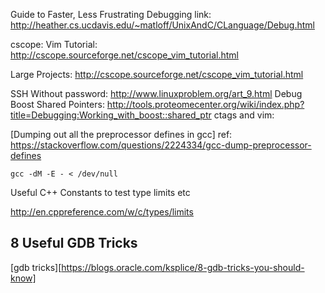 Guide to Faster, Less Frustrating Debugging
link: http://heather.cs.ucdavis.edu/~matloff/UnixAndC/CLanguage/Debug.html


cscope:
Vim Tutorial: http://cscope.sourceforge.net/cscope_vim_tutorial.html

Large Projects: http://cscope.sourceforge.net/cscope_vim_tutorial.html

SSH Without password: http://www.linuxproblem.org/art_9.html
Debug Boost Shared Pointers: http://tools.proteomecenter.org/wiki/index.php?title=Debugging:Working_with_boost::shared_ptr
ctags and vim:

[Dumping out all the preprocessor defines in gcc]
ref: https://stackoverflow.com/questions/2224334/gcc-dump-preprocessor-defines
```
gcc -dM -E - < /dev/null
```

Useful C++ Constants to test type limits etc

http://en.cppreference.com/w/c/types/limits

## 8 Useful GDB Tricks
[gdb tricks][https://blogs.oracle.com/ksplice/8-gdb-tricks-you-should-know]
